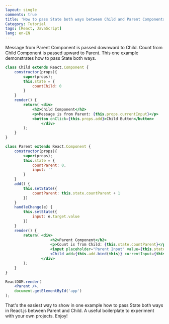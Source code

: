 ```yaml
---
layout: single
comments: true
title: 'How to pass State both ways between Child and Parent Components in React'
Category: Tutorial
tags: [React, JavaScript]
lang: en-EN
---
```


Message from Parent Component is passed downward to Child. Count from Child Component is passed upward to Parent. This one example demonstrates how to pass State both ways.
```jsx
class Child extends React.Component {
    constructor(props){
        super(props);
        this.state = {
            countChild: 0
        }
    }
    render() {
        return( <div>
            <h2>Child Component</h2>
            <p>Message is from Parent: {this.props.currentInput}</p>
            <button onClick={this.props.add}>Child Button</button>
                </div>
        );
    }
}

class Parent extends React.Component {
    constructor(props){
        super(props);
        this.state = {
            countParent: 0,
            input: ''
        }
    }
    add() {
        this.setState({
            countParent: this.state.countParent + 1
        })
    }
    handleChange(e) {
        this.setState({
            input: e.target.value
        })
    }
    render() {
        return( <div>
                    <h2>Parent Component</h2>
                    <p>Count is from Child: {this.state.countParent}</p>
                    <input placeholder="Parent Input" value={this.state.input} onChange={this.handleChange.bind(this)} />
                    <Child add={this.add.bind(this)} currentInput={this.state.input} />
                </div> 
        );
    }
}

ReactDOM.render(
    <Parent />,
    document.getElementById('app')
);    
```

That's the easiest way to show in one example how to pass State both ways in React.js between Parent and Child. A useful boilerplate to experiment with your own projects. Enjoy!
